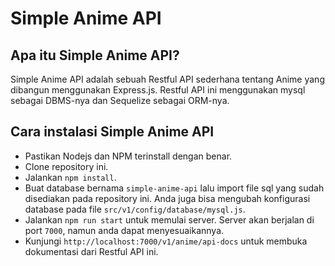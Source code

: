 # Simple Anime API

## Apa itu Simple Anime API?
Simple Anime API adalah sebuah Restful API sederhana tentang Anime yang dibangun menggunakan Express.js. Restful API ini menggunakan mysql sebagai DBMS-nya dan Sequelize sebagai ORM-nya.

## Cara instalasi Simple Anime API
- Pastikan Nodejs dan NPM terinstall dengan benar.
- Clone repository ini.
- Jalankan `npm install`.
- Buat database bernama `simple-anime-api` lalu import file sql yang sudah disediakan pada repository ini. Anda juga bisa mengubah konfigurasi database pada file `src/v1/config/database/mysql.js`.
- Jalankan `npm run start` untuk memulai server. Server akan berjalan di port `7000`, namun anda dapat menyesuaikannya.
- Kunjungi `http://localhost:7000/v1/anime/api-docs` untuk membuka dokumentasi dari Restful API ini.
